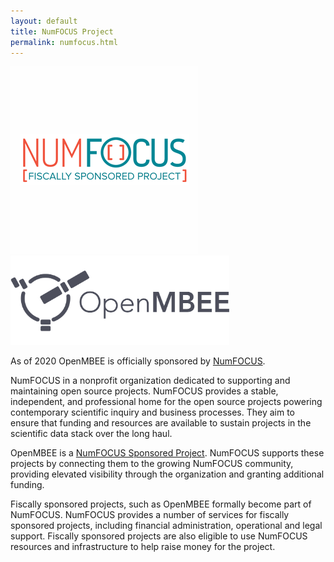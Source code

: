 ```yaml
---
layout: default
title: NumFOCUS Project
permalink: numfocus.html
---
```


<div class="container">
  <div class="row d-flex flex-wrap align-items-center">
    <div class="col">
      <a href="https://numfocus.org/">
        <img class="img-fluid" src="images/NumFocusSquare.png" >
      </a>
    </div>
    <div class="col">
      <a href="index.html">
        <img class="img-fluid" src="images/openmbee-logo.png" style="width: 350px">
      </a>
    </div>
  </div>
</div>








As of 2020 OpenMBEE is officially sponsored by [NumFOCUS](https://numfocus.org/).

NumFOCUS in a nonprofit organization dedicated to supporting and maintaining open source projects. NumFOCUS provides a stable, independent, and professional home for the open source projects powering contemporary scientific inquiry and business processes. They aim to ensure that funding and resources are available to sustain projects in the scientific data stack over the long haul.

OpenMBEE is a [NumFOCUS Sponsored Project](https://numfocus.org/sponsored-projects). NumFOCUS supports these projects by connecting them to the growing NumFOCUS community, providing elevated visibility through the organization and granting additional funding. 



Fiscally sponsored projects, such as OpenMBEE formally become part of NumFOCUS. NumFOCUS provides a number of services for fiscally sponsored projects, including financial administration, operational and legal support. Fiscally sponsored projects are also eligible to use NumFOCUS resources and infrastructure to help raise money for the project.

